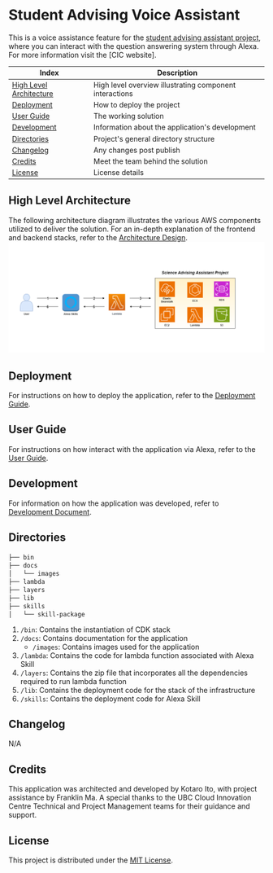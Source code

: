 # Student Advising Voice Assistant

This is a voice assistance feature for the [student advising assistant project](https://github.com/UBC-CIC/student-advising-assistant), where you can interact with the question answering system through Alexa. For more information visit the [CIC website].

| Index | Description |
| ----- | ----------- |
| [High Level Architecture](#high-level-architecture) | High level overview illustrating component interactions |
| [Deployment](#deployment) | How to deploy the project |
| [User Guide](#user-guide) | The working solution |
| [Development](#development) | Information about the application's development |
| [Directories](#directories) | Project's general directory structure |
| [Changelog](#changelog) | Any changes post publish |
| [Credits](#credits) | Meet the team behind the solution |
| [License](#license) | License details |

## High Level Architecture
The following architecture diagram illustrates the various AWS components utilized to deliver the solution. For an in-depth explanation of the frontend and backend stacks, refer to the [Architecture Design]().
![Architecture Diagram](docs/images/Architecture-Diagram.png)

## Deployment
For instructions on how to deploy the application, refer to the [Deployment Guide](./docs/DeploymentGuide.md).

## User Guide
For instructions on how interact with the application via Alexa, refer to the [User Guide](./docs/UserGuide.md).

## Development
For information on how the application was developed, refer to [Development Document]().

## Directories
```
├── bin
├── docs
│   └── images
├── lambda
├── layers
├── lib
├── skills
│   └── skill-package
```
1. `/bin`: Contains the instantiation of CDK stack
2. `/docs`: Contains documentation for the application
    - `/images`: Contains images used for the application
3. `/lambda`: Contains the code for lambda function associated with Alexa Skill
4. `/layers`: Contains the zip file that incorporates all the dependencies required to run lambda function
5. `/lib`: Contains the deployment code for the stack of the infrastructure
6. `/skills`: Contains the deployment code for Alexa Skill

## Changelog
N/A

## Credits
This application was architected and developed by Kotaro Ito, with project assistance by Franklin Ma. A special thanks to the UBC Cloud Innovation Centre Technical and Project Management teams for their guidance and support.

## License
This project is distributed under the [MIT License]().
